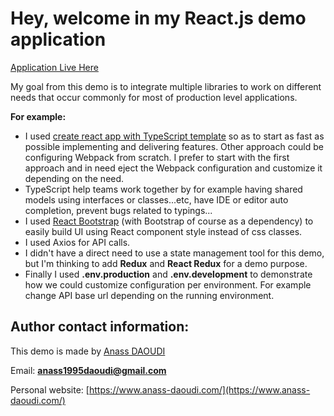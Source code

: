 # Hey, welcome in my React.js demo application

[Application Live Here](https://magnificent-manatee-48f8b4.netlify.app/)

My goal from this demo is to integrate multiple libraries to work on different needs that occur commonly for most of production level applications.

**For example:**

- I used [create react app with TypeScript template](https://create-react-app.dev/docs/adding-typescript/#installation) so as to start as fast as possible implementing and delivering features. Other approach could be configuring Webpack from scratch. I prefer to start with the first approach and in need eject the Webpack configuration and customize it depending on the need.
- TypeScript help teams work together by for example having shared models using interfaces or classes...etc, have IDE or editor auto completion, prevent bugs related to typings...
- I used [React Bootstrap](https://react-bootstrap.github.io/) (with Bootstrap of course as a dependency) to easily build UI using React component style instead of css classes.
- I used Axios for API calls.
- I didn't have a direct need to use a state management tool for this demo, but I'm thinking to add **Redux** and **React Redux** for a demo purpose.
- Finally I used **.env.production** and **.env.development** to demonstrate how we could customize configuration per environment. For example change API base url depending on the running environment.

## Author contact information:

This demo is made by [Anass DAOUDI](https://www.linkedin.com/in/anass-daoudi-4675b6141/)

Email: **anass1995daoudi@gmail.com**

Personal website: [https://www.anass-daoudi.com/](https://www.anass-daoudi.com/)
